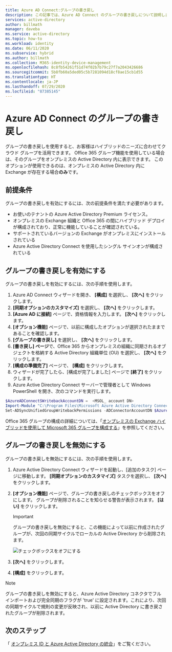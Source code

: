 ```yaml
---
title: Azure AD Connect:グループの書き戻し
description: この記事では、Azure AD Connect のグループの書き戻しについて説明します。
services: active-directory
author: billmath
manager: daveba
ms.service: active-directory
ms.topic: how-to
ms.workload: identity
ms.date: 06/11/2020
ms.subservice: hybrid
ms.author: billmath
ms.collection: M365-identity-device-management
ms.openlocfilehash: 8c8fb54261f51d74f02b7b79c27f7a2043426686
ms.sourcegitcommit: 5b8fb60a5ded05c5b7281094d18cf8ae15cb1d55
ms.translationtype: HT
ms.contentlocale: ja-JP
ms.lasthandoff: 07/29/2020
ms.locfileid: "87385145"
---
```

# <a name="azure-ad-connect-group-writeback"></a>Azure AD Connect のグループの書き戻し

グループの書き戻しを使用すると、お客様はハイブリッドのニーズに合わせてクラウド グループを活用できます。 Office 365 グループ機能を使用している場合は、そのグループをオンプレミスの Active Directory 内に表示できます。 このオプションが使用できるのは、オンプレミスの Active Directory 内に Exchange が存在する場合**のみ**です。

## <a name="pre-requisites"></a>前提条件
グループの書き戻しを有効にするには、次の前提条件を満たす必要があります。
- お使いのテナントの Azure Active Directory Premium ライセンス。
- オンプレミスの Exchange 組織と Office 365 の間にハイブリッド デプロイが構成されており、正常に機能していることが確認されている。
- サポートされているバージョンの Exchange がオンプレミスにインストールされている
- Azure Active Directory Connect を使用したシングル サインオンが構成されている 

## <a name="enable-group-writeback"></a>グループの書き戻しを有効にする
グループの書き戻しを有効にするには、次の手順を使用します。

1. Azure AD Connect ウィザードを開き、 **[構成]** を選択し、 **[次へ]** をクリックします。
2. **[同期オプションのカスタマイズ]** を選択し、 **[次へ]** をクリックします。
3. **[Azure AD に接続]** ページで、資格情報を入力します。 **[次へ]** をクリックします。
4. **[オプション機能]** ページで、以前に構成したオプションが選択されたままであることを確認します。
5. **[グループの書き戻し]** を選択し、 **[次へ]** をクリックします。
6. **[書き戻し] ページ**で、Office 365 からオンプレミスの組織に同期されるオブジェクトを格納する Active Directory 組織単位 (OU) を選択し、 **[次へ]** をクリックします。
7. **[構成の準備完了]** ページで、 **[構成]** をクリックします。
8. ウィザードが完了したら、[構成が完了しました] ページで **[終了]** をクリックします。
9. Azure Active Directory Connect サーバーで管理者として Windows PowerShell を開き、次のコマンドを実行します。

```Powershell
$AzureADConnectSWritebackAccountDN =  <MSOL_ account DN>
Import-Module "C:\Program Files\Microsoft Azure Active Directory Connect\AdSyncConfig\AdSyncConfig.psm1"
Set-ADSyncUnifiedGroupWritebackPermissions -ADConnectorAccountDN $AzureADConnectSWritebackAccountDN
```

Office 365 グループの構成の詳細については、「[オンプレミスの Exchange ハイブリッドを使用して Microsoft 365 グループを構成する](https://docs.microsoft.com/exchange/hybrid-deployment/set-up-microsoft-365-groups#enable-group-writeback-in-azure-ad-connect)」を参照してください。

## <a name="disabling-group-writeback"></a>グループの書き戻しを無効にする
グループの書き戻しを無効にするには、次の手順を使用します。 


1. Azure Active Directory Connect ウィザードを起動し、[追加のタスク] ページに移動します。 **[同期オプションのカスタマイズ]** タスクを選択し、 **[次へ]** をクリックします。
2. **[オプション機能]** ページで、グループの書き戻しのチェックボックスをオフにします。  グループが削除されることを知らせる警告が表示されます。  **[はい]** をクリックします。
   >[!IMPORTANT]
   > グループの書き戻しを無効にすると、この機能によって以前に作成されたグループが、次回の同期サイクルでローカルの Active Directory から削除されます。 

   ![チェックボックスをオフにする](media/how-to-connect-group-writeback/group2.png)
  
3. **[次へ]** をクリックします。
4. **[構成]** をクリックします。

 >[!NOTE]
 > グループの書き戻しを無効にすると、Azure Active Directory コネクタでフル インポートおよび完全同期のフラグが 'true' に設定されます。これにより、次回の同期サイクルで規則の変更が反映され、以前に Active Directory に書き戻されたグループが削除されます。

## <a name="next-steps"></a>次のステップ
「 [オンプレミス ID と Azure Active Directory の統合](whatis-hybrid-identity.md)」をご覧ください。
